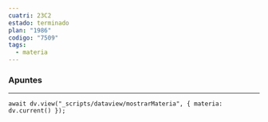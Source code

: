 ```yaml
---
cuatri: 23C2
estado: terminado
plan: "1986"
codigo: "7509"
tags:
  - materia
---
```

### Apuntes 
---
```dataviewjs
await dv.view("_scripts/dataview/mostrarMateria", { materia: dv.current() });
```